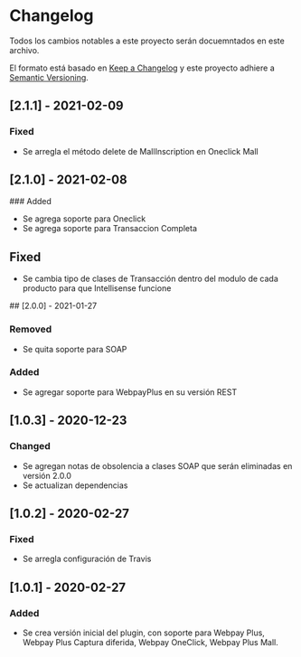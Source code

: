 # Changelog

Todos los cambios notables a este proyecto serán docuemntados en este archivo.

El formato está basado en [Keep a Changelog](http://keepachangelog.com/en/1.0.0/)
y este proyecto adhiere a [Semantic Versioning](http://semver.org/spec/v2.0.0.html).

## [2.1.1] - 2021-02-09

### Fixed

- Se arregla el método delete de MallInscription en Oneclick Mall

## [2.1.0] - 2021-02-08

### Added

- Se agrega soporte para Oneclick
- Se agrega soporte para Transaccion Completa

## Fixed

- Se cambia tipo de clases de Transacción dentro del modulo de cada producto para que Intellisense funcione

## [2.0.0] - 2021-01-27

### Removed

- Se quita soporte para SOAP

### Added

- Se agregar soporte para WebpayPlus en su versión REST

## [1.0.3] - 2020-12-23

### Changed

- Se agregan notas de obsolencia a clases SOAP que serán eliminadas en versión 2.0.0
- Se actualizan dependencias

## [1.0.2] - 2020-02-27

### Fixed

- Se arregla configuración de Travis

## [1.0.1] - 2020-02-27

### Added

- Se crea versión inicial del plugin, con soporte para Webpay Plus, Webpay Plus Captura diferida, Webpay OneClick, Webpay Plus Mall.
